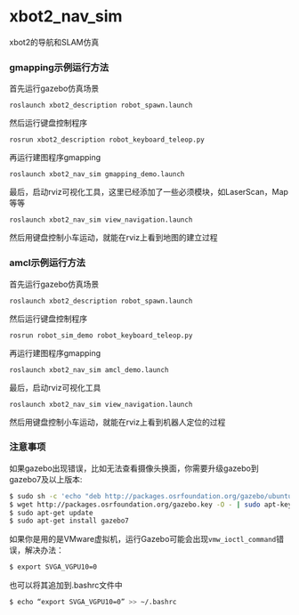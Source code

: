# xbot2_nav_sim

xbot2的导航和SLAM仿真

### gmapping示例运行方法

首先运行gazebo仿真场景

	roslaunch xbot2_description robot_spawn.launch

然后运行键盘控制程序

	rosrun xbot2_description robot_keyboard_teleop.py

再运行建图程序gmapping

	roslaunch xbot2_nav_sim gmapping_demo.launch

最后，启动rviz可视化工具，这里已经添加了一些必须模块，如LaserScan，Map等等

	roslaunch xbot2_nav_sim view_navigation.launch

然后用键盘控制小车运动，就能在rviz上看到地图的建立过程


### amcl示例运行方法

首先运行gazebo仿真场景

	roslaunch xbot2_description robot_spawn.launch

然后运行键盘控制程序

	rosrun robot_sim_demo robot_keyboard_teleop.py

再运行建图程序gmapping

	roslaunch xbot2_nav_sim amcl_demo.launch

最后，启动rviz可视化工具

	roslaunch xbot2_nav_sim view_navigation.launch

然后用键盘控制小车运动，就能在rviz上看到机器人定位的过程


### 注意事项
如果gazebo出现错误，比如无法查看摄像头换面，你需要升级gazebo到gazebo7及以上版本:
```sh
$ sudo sh -c 'echo "deb http://packages.osrfoundation.org/gazebo/ubuntu-stable `lsb_release -cs` main" > /etc/apt/sources.list.d/gazebo-stable.list'
$ wget http://packages.osrfoundation.org/gazebo.key -O - | sudo apt-key add -
$ sudo apt-get update
$ sudo apt-get install gazebo7
```

如果你是用的是VMware虚拟机，运行Gazebo可能会出现`vmw_ioctl_command`错误，解决办法：
```sh
$ export SVGA_VGPU10=0
```
也可以将其追加到.bashrc文件中
```sh
$ echo “export SVGA_VGPU10=0” >> ~/.bashrc
```
